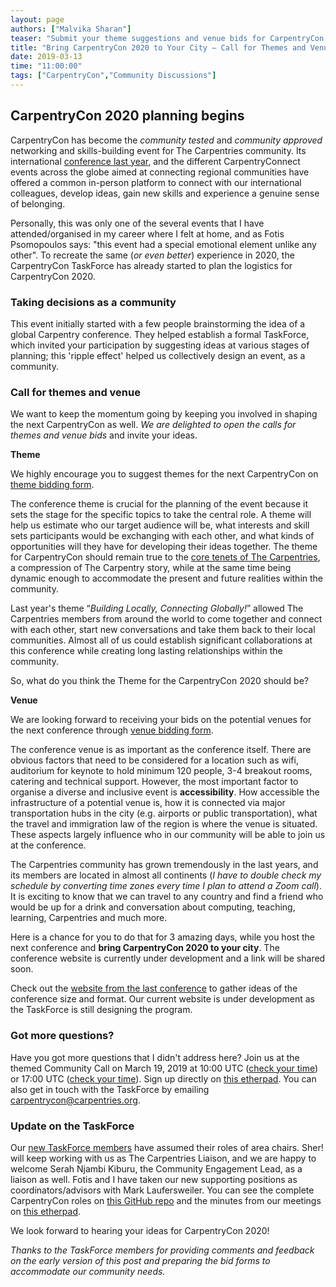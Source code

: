 ```yaml
---
layout: page
authors: ["Malvika Sharan"]
teaser: "Submit your theme suggestions and venue bids for CarpentryCon 2020"
title: "Bring CarpentryCon 2020 to Your City – Call for Themes and Venues"
date: 2019-03-13
time: "11:00:00"
tags: ["CarpentryCon","Community Discussions"]
---
```


## CarpentryCon 2020 planning begins

CarpentryCon has become the *community tested* and *community approved* networking and skills-building event for The Carpentries community. Its international [conference last year](https://www.carpentrycon.org), and the different CarpentryConnect events across the globe aimed at connecting regional communities have offered a common in-person platform to connect with our international colleagues, develop ideas, gain new skills and experience a genuine sense of belonging.

Personally, this was only one of the several events that I have attended/organised in my career where I felt at home, and as Fotis Psomopoulos says: "this event had a special emotional element unlike any other". To recreate the same (*or even better*) experience in 2020, the CarpentryCon TaskForce has already started to plan the logistics for CarpentryCon 2020.

### Taking decisions as a community

This event initially started with a few people brainstorming the idea of a global Carpentry conference. They helped establish a formal TaskForce, which invited your participation by suggesting ideas at various stages of planning;  this 'ripple effect' helped us collectively design an event, as a community.

### Call for themes and venue

We want to keep the momentum going by keeping you involved in shaping the next CarpentryCon as well. *We are delighted to open the calls for themes and venue bids* and invite your ideas.

**Theme**

We highly encourage you to suggest themes for the next CarpentryCon on [theme bidding form](https://goo.gl/forms/jSxOidtweLZR9UNg1).

The conference theme is crucial for the planning of the event because it sets the stage for the specific topics to take the central role. A theme will help us estimate who our target audience will be, what interests and skill sets participants would be exchanging with each other, and what kinds of opportunities will they have for developing their ideas together. The theme for CarpentryCon should remain true to the [core tenets of The Carpentries](https://carpentries.org/about/), a compression of The Carpentry story, while at the same time being dynamic enough to accommodate the present and future realities within the community.

Last year's theme “*Building Locally, Connecting Globally!*” allowed The Carpentries members from around the world to come together and connect with each other, start new conversations and take them back to their local communities. Almost all of us could establish significant collaborations at this conference while creating long lasting relationships within the community.

So, what do you think the Theme for the CarpentryCon 2020 should be?

**Venue**

We are looking forward to receiving your bids on the potential venues for the next conference through [venue bidding form](https://goo.gl/forms/v8m5YLdT7KWHAUfs2).

The conference venue is as important as the conference itself. There are obvious factors that need to be considered for a location such as wifi, auditorium for keynote to hold minimum 120 people, 3-4 breakout rooms, catering and technical support. However,  the most important factor to organise a diverse and inclusive event is **accessibility**. How accessible the infrastructure of a potential venue is, how it is connected via major transportation hubs in the city (e.g. airports or public transportation), what the travel and immigration law of the region is where the venue is situated. These aspects largely influence who in our community will be able to join us at the conference.

The Carpentries community has grown tremendously in the last years, and its members are located in almost all continents (*I have to double check my schedule by converting time zones every time I plan to attend a Zoom call*). It is exciting to know that we can travel to any country and find a friend who would be up for a drink and conversation about computing, teaching, learning, Carpentries and much more.

Here is a chance for you to do that for 3 amazing days, while you host the next conference and **bring CarpentryCon 2020 to your city**. The conference website is currently under development and a link will be shared soon.

Check out the [website from the last conference](https://www.carpentrycon.org/) to gather ideas of the conference size and format. Our current website is under development as the TaskForce is still designing the program.

### Got more questions?

Have you got more questions that I didn't address here? Join us at the themed Community Call on March 19, 2019 at 10:00 UTC ([check your time](https://www.timeanddate.com/worldclock/fixedtime.html?msg=Community+call+-+1&iso=20190319T10&p1=1440&ah=1)) or 17:00 UTC ([check your time](https://www.timeanddate.com/worldclock/fixedtime.html?msg=Community+call+-+1&iso=20190319T17&p1=1440&ah=1)). Sign up directly on [this etherpad](https://pad.carpentries.org/community-discussions). You can also get in touch with the TaskForce by emailing [carpentrycon@carpentries.org](mailto:carpentrycon@carpentries.org).

### Update on the TaskForce

Our [new TaskForce members](https://github.com/carpentries/carpentrycon) have assumed their roles of area chairs. Sher! will keep working with us as The Carpentries Liaison, and we are happy to welcome Serah Njambi Kiburu, the Community Engagement Lead, as a liaison as well. Fotis and I have taken our new supporting positions as coordinators/advisors with Mark Laufersweiler. You can see the complete CarpentryCon roles on [this GitHub repo](https://github.com/carpentries/carpentrycon/blob/master/roles_and_responsibilities.md) and the minutes from our meetings on [this etherpad](https://pad.carpentries.org/2020carpentrycontaskforce).

We look forward to hearing your ideas for CarpentryCon 2020!

*Thanks to the TaskForce members for providing comments and feedback on the early version of this post and preparing the bid forms to accommodate our community needs.*
